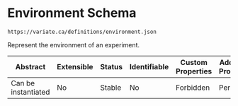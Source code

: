 # Environment Schema

```
https://variate.ca/definitions/environment.json
```

Represent the environment of an experiment.

| Abstract            | Extensible | Status | Identifiable | Custom Properties | Additional Properties | Defined In                                           |
| ------------------- | ---------- | ------ | ------------ | ----------------- | --------------------- | ---------------------------------------------------- |
| Can be instantiated | No         | Stable | No           | Forbidden         | Permitted             | [definitions/status.schema.json](status.schema.json) |
